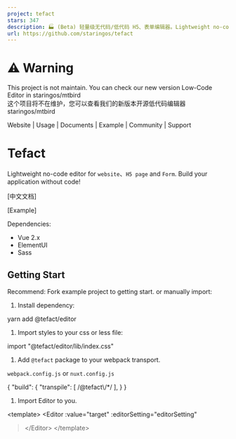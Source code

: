 ```yaml
---
project: tefact
stars: 347
description: 🏭 (Beta) 轻量级无代码/低代码 H5、表单编辑器。Lightweight no-code/low-code editor for website、H5 page and Form. Build your page without code! 
url: https://github.com/staringos/tefact
---
```


⚠️ Warning
==========

This project is not maintain. You can check our new version Low-Code Editor in staringos/mtbird  
这个项目将不在维护，您可以查看我们的新版本开源低代码编辑器 staringos/mtbird

  
  
  

Website | Usage | Documents | Example | Community | Support

  

Tefact
======

Lightweight no-code editor for `website`、`H5 page` and `Form`. Build your application without code!

\[中文文档\]

\[Example\]

Dependencies:

-   Vue 2.x
-   ElementUI
-   Sass

Getting Start
-------------

Recommend: Fork example project to getting start. or manually import:

1.  Install dependency:

yarn add @tefact/editor

1.  Import styles to your css or less file:

import "@tefact/editor/lib/index.css"

1.  Add `@tefact` package to your webpack transport.

`webpack.config.js` or `nuxt.config.js`

{
    "build": {
        "transpile": \[
          /@tefact\\/\*/
        \],
    }
}

1.  Import Editor to you.

<template\>
  <Editor
      :value\="target"
      :editorSetting\="editorSetting"
  ></Editor\>
</template\>
<script lang="ts">
import Vue from "vue";
import Editor, { getDefaultFeature } from "@tefact/editor";
export default Vue.extends({
  data() {
    return {
      target: getDefaultFeature("page"),
      editorSetting: {}
    }
  },
  components: {
    Editor
  }
})
</script\>

Core Concept
------------

### Target

Target is an object that we edit for. It can be a H5 Page / Form Page or website Page. It's a JSON data structure for descript how a Page for Form looks like.

You can use `getDefaultFeature` in `@tefact/editor` to generate default target data. And save it to somewhere, it can be used directly to `@tefact/feature-form` or `@tefact/feature-page`

### Editor

`@tefact/editor` is a Edit view for feature page or form.

#### Parameters

-   value: the edit target
-   editorSetting: Setting of editor

#### Event

-   addTarget: Add target within the editor
-   editTarget: after editor target basic information
-   share: toggle target share
-   save: When save target
-   back: When editor within the editor back toggle

### Page

`@tefact/feature-page` is a view component for those `target` has a `featureType = page`. To preview a page, you can do:

<template\>
  <Page :value\="target"\></Page\>
</template\>
<script lang="ts">
import Vue from "vue";
import Page, { DFFAULT } from "@tefact/feature-page";
export default Vue.extends({
  data() {
    return {
      target: DFFAULT
    }
  },
  components: {
    Page
  }
})
</script\>

### Form

Same like `page`, `@tefact/feature-form` is use for preview or display those target has a `featureType = form`, you can do:

<template\>
  <Form :value\="target"\></Form\>
</template\>
<script lang="ts">
import Vue from "vue";
import Form, { DFFAULT } from "@tefact/feature-page";
export default Vue.extends({
  data() {
    return {
      target: DFFAULT
    }
  },
  components: {
    Form
  }
})
</script\>

Contributing
------------

PRs & Issues are all welcome, feel free to ask question or submit your code.

CONTRIBUTING

### Join Community

Scan with wechat, join our group.

#### Discord

